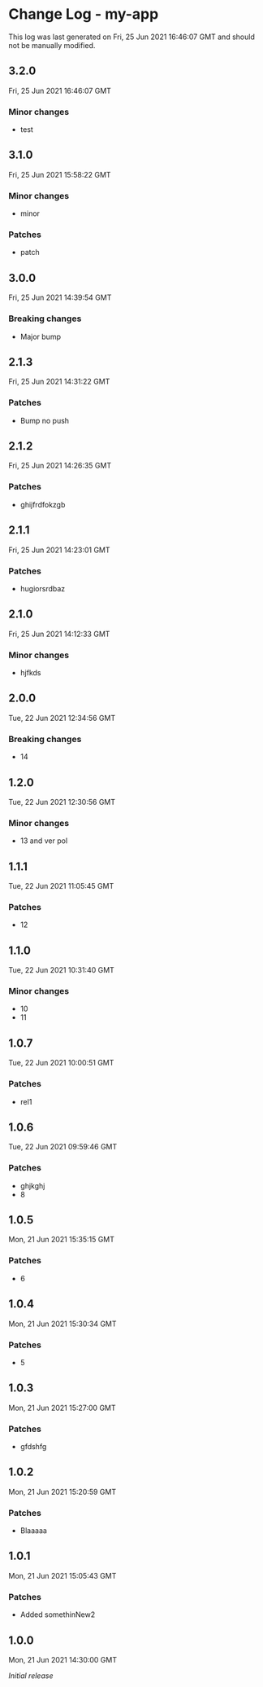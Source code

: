 # Change Log - my-app

This log was last generated on Fri, 25 Jun 2021 16:46:07 GMT and should not be manually modified.

## 3.2.0
Fri, 25 Jun 2021 16:46:07 GMT

### Minor changes

- test

## 3.1.0
Fri, 25 Jun 2021 15:58:22 GMT

### Minor changes

- minor

### Patches

- patch

## 3.0.0
Fri, 25 Jun 2021 14:39:54 GMT

### Breaking changes

- Major bump

## 2.1.3
Fri, 25 Jun 2021 14:31:22 GMT

### Patches

- Bump no push

## 2.1.2
Fri, 25 Jun 2021 14:26:35 GMT

### Patches

- ghijfrdfokzgb

## 2.1.1
Fri, 25 Jun 2021 14:23:01 GMT

### Patches

- hugiorsrdbaz

## 2.1.0
Fri, 25 Jun 2021 14:12:33 GMT

### Minor changes

- hjfkds

## 2.0.0
Tue, 22 Jun 2021 12:34:56 GMT

### Breaking changes

- 14

## 1.2.0
Tue, 22 Jun 2021 12:30:56 GMT

### Minor changes

- 13 and ver pol

## 1.1.1
Tue, 22 Jun 2021 11:05:45 GMT

### Patches

- 12

## 1.1.0
Tue, 22 Jun 2021 10:31:40 GMT

### Minor changes

- 10
- 11

## 1.0.7
Tue, 22 Jun 2021 10:00:51 GMT

### Patches

- rel1

## 1.0.6
Tue, 22 Jun 2021 09:59:46 GMT

### Patches

- ghjkghj
- 8

## 1.0.5
Mon, 21 Jun 2021 15:35:15 GMT

### Patches

- 6

## 1.0.4
Mon, 21 Jun 2021 15:30:34 GMT

### Patches

- 5

## 1.0.3
Mon, 21 Jun 2021 15:27:00 GMT

### Patches

- gfdshfg

## 1.0.2
Mon, 21 Jun 2021 15:20:59 GMT

### Patches

- Blaaaaa

## 1.0.1
Mon, 21 Jun 2021 15:05:43 GMT

### Patches

- Added somethinNew2

## 1.0.0
Mon, 21 Jun 2021 14:30:00 GMT

_Initial release_

